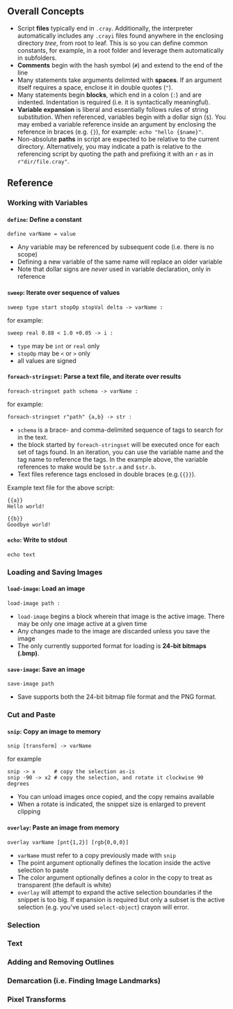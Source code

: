 ## Overall Concepts
- Script **files** typically end in `.cray`.  Additionally, the interpreter automatically includes any `.crayi` files found anywhere in the enclosing directory _tree_, from root to leaf.  This is so you can define common constants, for example, in a root folder and leverage them automatically in subfolders.
- **Comments** begin with the hash symbol (`#`) and extend to the end of the line
- Many statements take arguments delimted with **spaces**.  If an argument itself requires a space, enclose it in double quotes (`"`).
- Many statements begin **blocks**, which end in a colon (`:`) and are indented.  Indentation is required (i.e. it is syntactically meaningful).
- **Variable expansion** is liberal and essentially follows rules of string substitution. When referenced, variables begin with a dollar sign (`$`).  You may embed a variable reference inside an argument by enclosing the reference in braces (e.g. `{}`), for example: `echo "hello {$name}"`.
- Non-absolute **paths** in script are expected to be relative to the current directory. Alternatively, you may indicate a path is relative to the referencing script by quoting the path and prefixing it with an `r` as in `r"dir/file.cray"`.

## Reference

### Working with Variables

#### `define`: Define a constant

`define varName = value`

- Any variable may be referenced by subsequent code (i.e. there is no scope)
- Defining a new variable of the same name will replace an older variable
- Note that dollar signs are _never_ used in variable declaration, only in reference

#### `sweep`: Iterate over sequence of values

`sweep type start stopOp stopVal delta -> varName :`

for example:

`sweep real 0.88 < 1.0 +0.05 -> i :`

- `type` may be `int` or `real` only
- `stopOp` may be `<` or `>` only
- all values are signed

#### `foreach-stringset`: Parse a text file, and iterate over results

`foreach-stringset path schema -> varName :`

for example:

`foreach-stringset r"path" {a,b} -> str :`

- `schema` is a brace- and comma-delimited sequence of tags to search for in the text.
- the block started by `foreach-stringset` will be executed once for each set of tags found. In an iteration, you can use the variable name and the tag name to reference the tags.  In the example above, the variable references to make would be `$str.a` and `$str.b`.
- Text files reference tags enclosed in double braces (e.g.`{{}}`).

Example text file for the above script:

```
{{a}}
Hello world!

{{b}}
Goodbye world!
```

#### `echo`: Write to stdout

`echo text`

### Loading and Saving Images

#### `load-image`: Load an image

`load-image path :`

- `load-image` begins a block wherein that image is the active image. There may be only one image active at a given time
- Any changes made to the image are discarded unless you save the image
- The only currently supported format for loading is **24-bit bitmaps (.bmp)**.

#### `save-image`: Save an image

`save-image path`

- Save supports both the 24-bit bitmap file format and the PNG format.

### Cut and Paste

#### `snip`: Copy an image to memory

`snip [transform] -> varName`

for example

```
snip -> x      # copy the selection as-is
snip -90 -> x2 # copy the selection, and rotate it clockwise 90 degrees
```

- You can unload images once copied, and the copy remains available
- When a rotate is indicated, the snippet size is enlarged to prevent clipping

#### `overlay`: Paste an image from memory

`overlay varName [pnt{1,2}] [rgb{0,0,0}]`

- `varName` must refer to a copy previously made with `snip`
- The point argument optionally defines the location inside the active selection to paste
- The color argument optionally defines a color in the copy to treat as transparent (the default is white)
- `overlay` will attempt to expand the active selection boundaries if the snippet is too big. If expansion is required but only a subset is the active selection (e.g. you've used `select-object`) crayon will error.

### Selection

### Text

### Adding and Removing Outlines

### Demarcation (i.e. Finding Image Landmarks)

### Pixel Transforms
